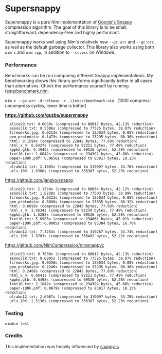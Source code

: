 # Supersnappy

Supersnappy is a pure Nim implementation of [Google's Snappy](https://github.com/google/snappy) compression algorithm. The goal of this library is to be small, straightforward, dependency-free and highly performant.

Supersnappy works well using Nim's relatively new `--gc:arc` and `--gc:orc` as well as the default garbage collector. This library also works using both `nim c` and `nim cpp`, in addition to `--cc:vcc` on Windows.

### Performance

Benchmarks can be run comparing different Snappy implementations. My benchmarking shows this library performs significantly better in all cases than alternatives. Check the performance yourself by running [tests/benchmark.nim](https://github.com/guzba/supersnappy/blob/master/tests/benchmark.nim).

`nim c --gc:arc -d:release -r .\tests\benchmark.nim ` (1000 compress-uncompress cycles, lower time is better)

**https://github.com/guzba/supersnappy**
```
  alice29.txt: 0.6039s (compressed to 88017 bytes, 42.13% reduction)
  asyoulik.txt: 0.5306s (compressed to 77525 bytes, 38.07% reduction)
  fireworks.jpg: 0.0213s (compressed to 123034 bytes, 0.05% reduction)
  geo.protodata: 0.1473s (compressed to 23295 bytes, 80.36% reduction)
  html: 0.1594s (compressed to 22842 bytes, 77.69% reduction)
  html_x_4: 0.6427s (compressed to 92221 bytes, 77.49% reduction)
  kppkn.gtb: 0.4949s (compressed to 69526 bytes, 62.28% reduction)
  lcet10.txt: 1.6042s (compressed to 234392 bytes, 45.08% reduction)
  paper-100k.pdf: 0.0656s (compressed to 83817 bytes, 18.15% reduction)
  plrabn12.txt: 2.1893s (compressed to 319097 bytes, 33.78% reduction)
  urls.10K: 1.8366s (compressed to 335387 bytes, 52.23% reduction)
```
https://github.com/jangko/snappy
```
  alice29.txt: 2.1374s (compressed to 88034 bytes, 42.12% reduction)
  asyoulik.txt: 1.8228s (compressed to 77503 bytes, 38.09% reduction)
  fireworks.jpg: 0.0333s (compressed to 123034 bytes, 0.05% reduction)
  geo.protodata: 0.6090s (compressed to 23335 bytes, 80.32% reduction)
  html: 0.6099s (compressed to 22843 bytes, 77.69% reduction)
  html_x_4: 2.4634s (compressed to 92234 bytes, 77.48% reduction)
  kppkn.gtb: 1.6288s (compressed to 69526 bytes, 62.28% reduction)
  lcet10.txt: 5.6983s (compressed to 234661 bytes, 45.01% reduction)
  paper-100k.pdf: 0.0905s (compressed to 85304 bytes, 16.70% reduction)
  plrabn12.txt: 7.3254s (compressed to 319267 bytes, 33.74% reduction)
  urls.10K: 7.9783s (compressed to 335492 bytes, 52.22% reduction)
```
https://github.com/NimCompression/nimsnappyc
```
  alice29.txt: 0.7838s (compressed to 88017 bytes, 42.13% reduction)
  asyoulik.txt: 0.6805s (compressed to 77525 bytes, 38.07% reduction)
  fireworks.jpg: 0.0250s (compressed to 123034 bytes, 0.05% reduction)
  geo.protodata: 0.2246s (compressed to 23295 bytes, 80.36% reduction)
  html: 0.2408s (compressed to 22842 bytes, 77.69% reduction)
  html_x_4: 0.9641s (compressed to 92221 bytes, 77.49% reduction)
  kppkn.gtb: 0.6498s (compressed to 69526 bytes, 62.28% reduction)
  lcet10.txt: 2.1042s (compressed to 234392 bytes, 45.08% reduction)
  paper-100k.pdf: 0.0879s (compressed to 83817 bytes, 18.15% reduction)
  plrabn12.txt: 2.6987s (compressed to 319097 bytes, 33.78% reduction)
  urls.10K: 2.5136s (compressed to 335387 bytes, 52.23% reduction)
```

### Testing
`nimble test`

### Credits

This implementation was heavily influenced by [snappy-c](https://github.com/andikleen/snappy-c).
